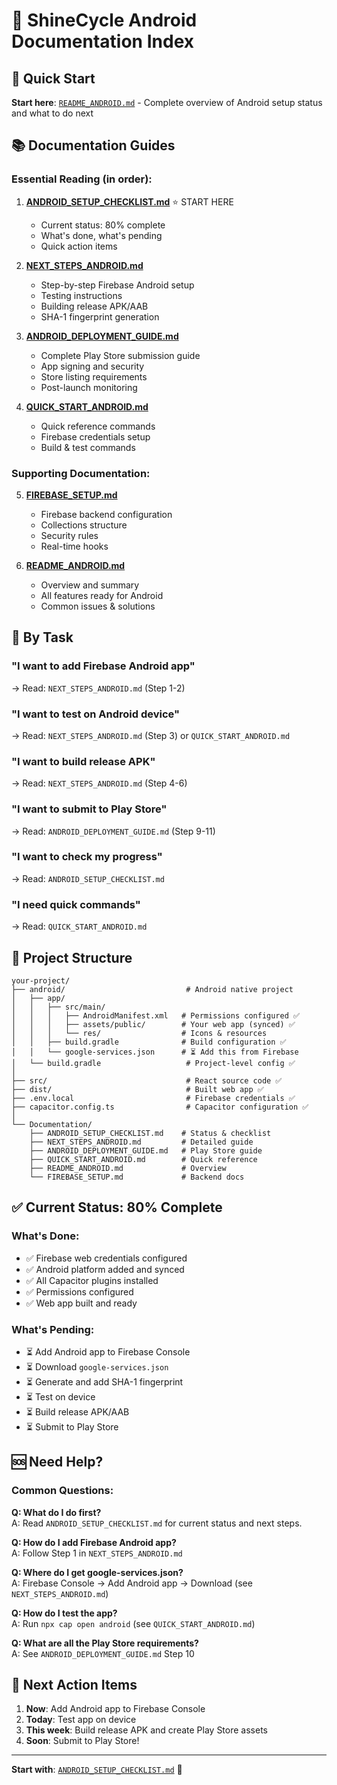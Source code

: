 # 📱 ShineCycle Android Documentation Index

## 🚀 Quick Start

**Start here**: [`README_ANDROID.md`](README_ANDROID.md) - Complete overview of Android setup status and what to do next

## 📚 Documentation Guides

### Essential Reading (in order):

1. **[ANDROID_SETUP_CHECKLIST.md](ANDROID_SETUP_CHECKLIST.md)** ⭐ START HERE
   - Current status: 80% complete
   - What's done, what's pending
   - Quick action items

2. **[NEXT_STEPS_ANDROID.md](NEXT_STEPS_ANDROID.md)** 
   - Step-by-step Firebase Android setup
   - Testing instructions
   - Building release APK/AAB
   - SHA-1 fingerprint generation

3. **[ANDROID_DEPLOYMENT_GUIDE.md](ANDROID_DEPLOYMENT_GUIDE.md)**
   - Complete Play Store submission guide
   - App signing and security
   - Store listing requirements
   - Post-launch monitoring

4. **[QUICK_START_ANDROID.md](QUICK_START_ANDROID.md)**
   - Quick reference commands
   - Firebase credentials setup
   - Build & test commands

### Supporting Documentation:

5. **[FIREBASE_SETUP.md](FIREBASE_SETUP.md)**
   - Firebase backend configuration
   - Collections structure
   - Security rules
   - Real-time hooks

6. **[README_ANDROID.md](README_ANDROID.md)**
   - Overview and summary
   - All features ready for Android
   - Common issues & solutions

## 🎯 By Task

### "I want to add Firebase Android app"
→ Read: `NEXT_STEPS_ANDROID.md` (Step 1-2)

### "I want to test on Android device"
→ Read: `NEXT_STEPS_ANDROID.md` (Step 3) or `QUICK_START_ANDROID.md`

### "I want to build release APK"
→ Read: `NEXT_STEPS_ANDROID.md` (Step 4-6)

### "I want to submit to Play Store"
→ Read: `ANDROID_DEPLOYMENT_GUIDE.md` (Step 9-11)

### "I want to check my progress"
→ Read: `ANDROID_SETUP_CHECKLIST.md`

### "I need quick commands"
→ Read: `QUICK_START_ANDROID.md`

## 📂 Project Structure

```
your-project/
├── android/                           # Android native project
│   ├── app/
│   │   ├── src/main/
│   │   │   ├── AndroidManifest.xml   # Permissions configured ✅
│   │   │   ├── assets/public/        # Your web app (synced) ✅
│   │   │   └── res/                  # Icons & resources
│   │   ├── build.gradle              # Build configuration ✅
│   │   └── google-services.json      # ⏳ Add this from Firebase
│   └── build.gradle                   # Project-level config ✅
│
├── src/                               # React source code ✅
├── dist/                              # Built web app ✅
├── .env.local                         # Firebase credentials ✅
├── capacitor.config.ts                # Capacitor configuration ✅
│
└── Documentation/
    ├── ANDROID_SETUP_CHECKLIST.md    # Status & checklist
    ├── NEXT_STEPS_ANDROID.md         # Detailed guide
    ├── ANDROID_DEPLOYMENT_GUIDE.md   # Play Store guide
    ├── QUICK_START_ANDROID.md        # Quick reference
    ├── README_ANDROID.md             # Overview
    └── FIREBASE_SETUP.md             # Backend docs
```

## ✅ Current Status: 80% Complete

### What's Done:
- ✅ Firebase web credentials configured
- ✅ Android platform added and synced
- ✅ All Capacitor plugins installed
- ✅ Permissions configured
- ✅ Web app built and ready

### What's Pending:
- ⏳ Add Android app to Firebase Console
- ⏳ Download `google-services.json`
- ⏳ Generate and add SHA-1 fingerprint
- ⏳ Test on device
- ⏳ Build release APK/AAB
- ⏳ Submit to Play Store

## 🆘 Need Help?

### Common Questions:

**Q: What do I do first?**  
A: Read `ANDROID_SETUP_CHECKLIST.md` for current status and next steps.

**Q: How do I add Firebase Android app?**  
A: Follow Step 1 in `NEXT_STEPS_ANDROID.md`

**Q: Where do I get google-services.json?**  
A: Firebase Console → Add Android app → Download (see `NEXT_STEPS_ANDROID.md`)

**Q: How do I test the app?**  
A: Run `npx cap open android` (see `QUICK_START_ANDROID.md`)

**Q: What are all the Play Store requirements?**  
A: See `ANDROID_DEPLOYMENT_GUIDE.md` Step 10

## 🚦 Next Action Items

1. **Now**: Add Android app to Firebase Console
2. **Today**: Test app on device
3. **This week**: Build release APK and create Play Store assets
4. **Soon**: Submit to Play Store!

---

**Start with**: [`ANDROID_SETUP_CHECKLIST.md`](ANDROID_SETUP_CHECKLIST.md) 🚀
